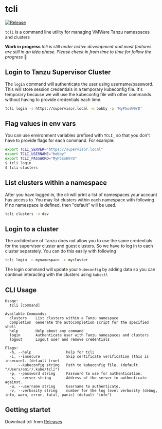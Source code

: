 # tcli
[![Release](https://github.com/middlewaregruppen/tcli/actions/workflows/release.yaml/badge.svg)](https://github.com/middlewaregruppen/tcli/actions/workflows/release.yaml)

`tcli` is a command line utility for managing VMWare Tanzu namespaces and clusters

**Work in progress** *tcli is still under active development and most features are still in an idéa phase. Please check in from time to time for follow the progress* 🧡


## Login to Tanzu Supervisor Cluster
The `login` command will authenticate the user using username/password. This will store session credentials in a temporary kubeconfig file. It's temporary because we will use the kubeconfig file with other commands without having to provide credentials each time.

```bash
tcli login -s https://supervisor.local -u bobby -p 'MyP5ssW0rD'
```

## Flag values in env vars
You can use environment variables prefixed with `TCLI_` so that you don't have to provide flags for each command. For example:
```bash
export TCLI_SERVER="https://supervisor.local"
export TCLI_USERNAME="bobby"
export TCLI_PASSWORD="MyP5ssW0rD"
$ tcli login
$ tcli clusters
```

## List clusters within a namespace
After you have logged in, the cli will print a list of namespaces your account has access to. You may list clusters within each namespace with following. If no namespace is defined, then "default" will be used.
```bash
tcli clusters -n dev
```

## Login to a cluster
The architecture of Tanzu does not allow you to use the same credentials for the supervisor cluster and guest clusters. So we have to log in to each cluster separately. You can do this easily with following

```bash
tcli login -n mynamespace -c mycluster
```

The login command will update your `kubeconfig` by adding data so you can continue interacting with the clusters using `kubectl`

## CLI Usage
```
Usage:
  tcli [command]

Available Commands:
  clusters    List clusters within a Tanzu namespace
  completion  Generate the autocompletion script for the specified shell
  help        Help about any command
  login       Authenticate user with Tanzu namespaces and clusters
  logout      Logout user and remove credentials

Flags:
  -h, --help                help for tcli
  -i, --insecure            Skip certificate verification (this is insecure). (default true)
      --kubeconfig string   Path to kubeconfig file. (default "/Users/amir/.kube/tcli")
  -p, --password string     Password to use for authentication.
  -s, --server string       Address of the server to authenticate against.
  -u, --username string     Username to authenticate.
  -v, --verbosity string    number for the log level verbosity (debug, info, warn, error, fatal, panic) (default "info")
```

## Getting startet

Download tcli from [Releases](https://github.com/middlewaregruppen/tcli/releases)